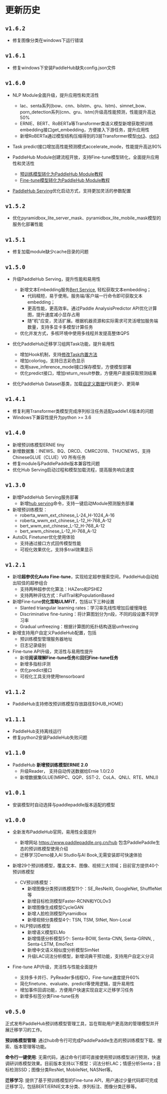 # 更新历史

## `v1.6.2`

* 修复图像分类在windows下运行错误

## `v1.6.1`

* 修复windows下安装PaddleHub缺失config.json文件

## `v1.6.0`

* NLP Module全面升级，提升应用性和灵活性
  * lac、senta系列(bow、cnn、bilstm、gru、lstm)、simnet_bow、porn_detection系列(cnn、gru、lstm)升级高性能预测，性能提升高达50%
  * ERNIE、BERT、RoBERTa等Transformer类语义模型新增获取预训练embedding接口get_embedding，方便接入下游任务，提升应用性
  * 新增RoBERTa通过模型结构压缩得到的3层Transformer模型[rbt3](https://www.paddlepaddle.org.cn/hubdetail?name=rbt3&en_category=SemanticModel)、[rbtl3](https://www.paddlepaddle.org.cn/hubdetail?name=rbtl3&en_category=SemanticModel)

* Task predict接口增加高性能预测模式accelerate_mode，性能提升高达90%

* PaddleHub Module创建流程开放，支持Fine-tune模型转化，全面提升应用性和灵活性
  * [预训练模型转化为PaddleHub Module教程](https://github.com/PaddlePaddle/PaddleHub/blob/release/v1.6/docs/contribution/contri_pretrained_model.md)
  * [Fine-tune模型转化为PaddleHub Module教程](https://github.com/PaddlePaddle/PaddleHub/blob/release/v1.6/docs/tutorial/finetuned_model_to_module.md)

* [PaddleHub Serving](https://github.com/PaddlePaddle/PaddleHub/blob/release/v1.6/docs/tutorial/serving.md)优化启动方式，支持更加灵活的参数配置

## `v1.5.2`

* 优化pyramidbox_lite_server_mask、pyramidbox_lite_mobile_mask模型的服务化部署性能

## `v1.5.1`

* 修复加载module缺少cache目录的问题

## `v1.5.0`

* 升级PaddleHub Serving，提升性能和易用性
   * 新增文本Embedding服务[Bert Service](./tutorial/bert_service.md), 轻松获取文本embedding；
      * 代码精短，易于使用。服务端/客户端一行命令即可获取文本embedding；  
      * 更高性能，更高效率。通过Paddle AnalysisPredictor API优化计算图，提升速度减小显存占用
      * 随"机"应变，灵活扩展。根据机器资源和实际需求可灵活增加服务端数量，支持多显卡多模型计算任务
   * 优化并发方式，多核环境中使用多线程并发提高整体QPS

* 优化PaddleHub迁移学习组网Task功能，提升易用性
   * 增加Hook机制，支持[修改Task内置方法](./tutorial/hook.md)
   * 增加colorlog，支持日志彩色显示
   * 改用save_inference_model接口保存模型，方便模型部署
   * 优化predict接口，增加return_result参数，方便用户直接获取预测结果

* 优化PaddleHub Dataset基类，加载[自定义数据](./tutorial/how_to_load_data.md)代码更少、更简单


## `v1.4.1`

* 修复利用Transformer类模型完成序列标注任务适配paddle1.6版本的问题
* Windows下兼容性提升为python >= 3.6

## `v1.4.0`

* 新增预训练模型ERNIE tiny
* 新增数据集：INEWS、BQ、DRCD、CMRC2018、THUCNEWS，支持ChineseGLUE（CLUE）V0 所有任务
* 修复module与PaddlePaddle版本兼容性问题
* 优化Hub Serving启动过程和模型加载流程，提高服务响应速度


## `v1.3.0`

* 新增PaddleHub Serving服务部署
  * 新增[hub serving](https://github.com/PaddlePaddle/PaddleHub/wiki/PaddleHub-Serving%E4%B8%80%E9%94%AE%E6%9C%8D%E5%8A%A1%E9%83%A8%E7%BD%B2)命令，支持一键启动Module预测服务部署
* 新增预训练模型：
  * roberta_wwm_ext_chinese_L-24_H-1024_A-16
  * roberta_wwm_ext_chinese_L-12_H-768_A-12
  * bert_wwm_ext_chinese_L-12_H-768_A-12
  * bert_wwm_chinese_L-12_H-768_A-12
* AutoDL Finetuner优化使用体验
  * 支持通过接口方式回传模型性能
  * 可视化效果优化，支持多trail效果显示

## `v1.2.1`

* 新增**超参优化Auto Fine-tune**，实现给定超参搜索空间，PaddleHub自动给出较佳的超参组合
  * 支持两种超参优化算法：HAZero和PSHE2
  * 支持两种评估方式：FullTrail和PopulationBased
* 新增Fine-tune**优化策略ULMFiT**，包括以下三种设置
  * Slanted triangular learning rates：学习率先线性增加后缓慢降低
  * Discriminative fine-tuning：将计算图划分为n段，不同的段设置不同学习率
  * Gradual unfreezing：根据计算图的拓扑结构逐层unfreezing
* 新增支持用户自定义PaddleHub配置，包括
  * 预训练模型管理服务器地址
  * 日志记录级别
* Fine-tune API升级，灵活性与易用性提升
  * 新增**阅读理解Fine-tune任务**和**回归Fine-tune任务**
  * 新增多指标评测
  * 优化predict接口
  * 可视化工具支持使用tensorboard


## `v1.1.2`

* PaddleHub支持修改预训练模型存放路径${HUB_HOME}


## `v1.1.1`

* PaddleHub支持离线运行
* 修复python2安装PaddleHub失败问题


## `v1.1.0`

* PaddleHub **新增预训练模型ERNIE 2.0**
  * 升级Reader， 支持自动传送数据给Ernie 1.0/2.0
  * 新增数据集GLUE(MRPC、QQP、SST-2、CoLA、QNLI、RTE、MNLI)


## `v1.0.1`

* 安装模型时自动选择与paddlepaddle版本适配的模型


## `v1.0.0`

* 全新发布PaddleHub官网，易用性全面提升
  * 新增网站  https://www.paddlepaddle.org.cn/hub  包含PaddlePaddle生态的预训练模型使用介绍
  * 迁移学习Demo接入AI Studio与AI Book,无需安装即可快速体验

* 新增29个预训练模型，覆盖文本、图像、视频三大领域；目前官方提供40个预训练模型
  * CV预训练模型：
    * 新增图像分类预训练模型11个：SE_ResNeXt, GoogleNet, ShuffleNet等
    * 新增目标检测模型Faster-RCNN和YOLOv3
    * 新增图像生成模型CycleGAN
    * 新增人脸检测模型Pyramidbox
    * 新增视频分类模型4个: TSN, TSM, StNet, Non-Local
  * NLP预训练模型
    * 新增语义模型ELMo
    * 新增情感分析模型5个: Senta-BOW, Senta-CNN, Senta-GRNN, , Senta-LSTM, EmoTect
    * 新增中文语义相似度分析模型SimNet
    * 升级LAC词法分析模型，新增词典干预功能，支持用户自定义分词
* Fine-tune API升级，灵活性与性能全面提升
  * 支持多卡并行、PyReader多线程IO，Fine-tune速度提升60%
  * 简化finetune、evaluate、predict等使用逻辑，提升易用性
  * 增加事件回调功能，方便用户快速实现自定义迁移学习任务
  * 新增多标签分类Fine-tune任务


## `v0.5.0`

正式发布PaddleHub预训练模型管理工具，旨在帮助用户更高效的管理模型并开展迁移学习的工作。

**预训练模型管理**: 通过hub命令行可完成PaddlePaddle生态的预训练模型下载、搜索、版本管理等功能。

**命令行一键使用**: 无需代码，通过命令行即可直接使用预训练模型进行预测，快速调研训练模型效果。目前版本支持以下模型：词法分析LAC；情感分析Senta；目标检测SSD；图像分类ResNet, MobileNet, NASNet等。

**迁移学习**: 提供了基于预训练模型的Fine-tune API，用户通过少量代码即可完成迁移学习，包括BERT/ERNIE文本分类、序列标注、图像分类迁移等。
